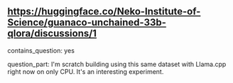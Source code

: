 ## https://huggingface.co/Neko-Institute-of-Science/guanaco-unchained-33b-qlora/discussions/1

contains_question: yes

question_part: I'm scratch building using this same dataset with Llama.cpp right now on only CPU.  It's an interesting experiment.